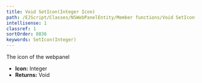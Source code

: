```yaml
---
title: Void SetIcon(Integer Icon)
path: /EJScript/Classes/NSWebPanelEntity/Member functions/Void SetIcon(Integer p_0)
intellisense: 1
classref: 1
sortOrder: 8836
keywords: SetIcon(Integer)
---
```



The icon of the webpanel



* **Icon:** Integer
* **Returns:** Void


